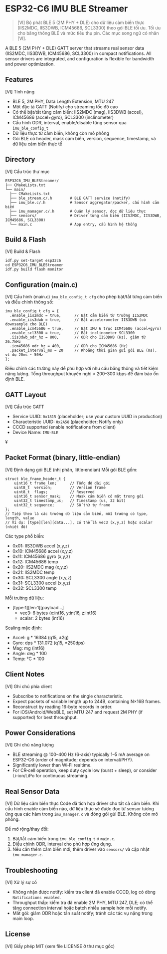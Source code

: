 
# ESP32-C6 IMU BLE Streamer

> [VI] Bộ phát BLE 5 (2M PHY + DLE) cho dữ liệu cảm biến thực (IIS2MDC, IIS3DWB, ICM45686, SCL3300) theo gói BLE tối ưu. Tối ưu cho băng thông BLE và mức tiêu thụ pin. Các mục song ngữ có nhãn [VI].

A BLE 5 (2M PHY + DLE) GATT server that streams real sensor data (IIS2MDC, IIS3DWB, ICM45686, SCL3300) in compact notifications. All sensor drivers are integrated, and configuration is flexible for bandwidth and power optimization.

## Features

[VI] Tính năng
- BLE 5, 2M PHY, Data Length Extension, MTU 247
- Một đặc tả GATT (Notify) cho streaming tốc độ cao
- Có thể bật/tắt từng cảm biến: IIS2MDC (mag), IIS3DWB (accel), ICM45686 (accel+gyro), SCL3300 (inclinometer)
- Cấu hình ODR, interval, enable/disable từng sensor qua `imu_ble_config_t`
- Dữ liệu thực từ cảm biến, không còn mô phỏng
- Gói BLE có header, mask cảm biến, version, sequence, timestamp, và dữ liệu cảm biến thực tế

## Directory

[VI] Cấu trúc thư mục
```
ESP32C6_IMU_BLEStreamer/
├── CMakeLists.txt
└── main/
  ├── CMakeLists.txt
  ├── ble_stream.c/.h        # BLE GATT service (notify)
  ├── imu_ble.c/.h           # Sensor aggregator/packer, cấu hình cảm biến
  ├── imu_manager.c/.h       # Quản lý sensor, đọc dữ liệu thực
  ├── sensors/               # Driver từng cảm biến (IIS2MDC, IIS3DWB, ICM45686, SCL3300)
  └── main.c                 # App entry, cấu hình hệ thống
```

## Build & Flash

[VI] Build & Flash
```
idf.py set-target esp32c6
cd ESP32C6_IMU_BLEStreamer
idf.py build flash monitor
```

## Configuration (main.c)

[VI] Cấu hình (main.c)
`imu_ble_config_t cfg` cho phép bật/tắt từng cảm biến và điều chỉnh thông số:
```
imu_ble_config_t cfg = {
  .enable_iis2mdc = true,      // Bật cảm biến từ trường IIS2MDC
  .enable_iis3dwb = true,      // Bật accelerometer IIS3DWB (có downsample cho BLE)
  .enable_icm45686 = true,     // Bật IMU 6 trục ICM45686 (accel+gyro)
  .enable_scl3300 = true,      // Bật inclinometer SCL3300
  .iis3dwb_odr_hz = 800,       // ODR cho IIS3DWB (Hz), giảm từ 26.7kHz
  .icm45686_odr_hz = 400,      // ODR cho ICM45686 (Hz)
  .packet_interval_ms = 20     // Khoảng thời gian gửi gói BLE (ms), ví dụ 20ms ~ 50Hz
};
```
Điều chỉnh các trường này để phù hợp với nhu cầu băng thông và tiết kiệm năng lượng. Tổng throughput khuyến nghị < 200–300 kbps để đảm bảo ổn định BLE.

## GATT Layout

[VI] Cấu trúc GATT
- Service UUID: `0x1815` (placeholder; use your custom UUID in production)
- Characteristic UUID: `0x2A58` (placeholder; Notify only)
- CCCD supported (enable notifications from client)
- Device Name: `IMU-BLE`

¥
## Packet Format (binary, little-endian)

[VI] Định dạng gói BLE (nhị phân, little‑endian)
Mỗi gói BLE gồm:
```
struct ble_frame_header_t {
    uint16_t frame_len;      // Tổng độ dài gói
    uint8_t  version;        // Version frame
    uint8_t  flags;          // Reserved
    uint16_t sensor_mask;    // Mask cảm biến có mặt trong gói
    uint32_t timestamp_us;   // Timestamp (us, 32 bit)
    uint32_t sequence;       // Số thứ tự frame
};
// Tiếp theo là các trường dữ liệu cảm biến, mỗi trường có type, length, value
// Ví dụ: [type][len][data...], có thể là vec3 (x,y,z) hoặc scalar (nhiệt độ)
```
Các type phổ biến:
- 0x01: IIS3DWB accel (x,y,z)
- 0x10: ICM45686 accel (x,y,z)
- 0x11: ICM45686 gyro (x,y,z)
- 0x12: ICM45686 temp
- 0x20: IIS2MDC mag (x,y,z)
- 0x21: IIS2MDC temp
- 0x30: SCL3300 angle (x,y,z)
- 0x31: SCL3300 accel (x,y,z)
- 0x32: SCL3300 temp

Mỗi trường dữ liệu:
- [type:1][len:1][payload...]
  - vec3: 6 bytes (x:int16, y:int16, z:int16)
  - scalar: 2 bytes (int16)

Scaling mặc định:
- Accel: g * 16384 (q15, ±2g)
- Gyro: dps * 131.072 (q15, ±250dps)
- Mag: mg (int16)
- Angle: deg * 100
- Temp: °C * 100

## Client Notes

[VI] Ghi chú phía client
- Subscribe to notifications on the single characteristic.
- Expect packets of variable length up to 244B, containing N×16B frames.
- Reconstruct by reading 16-byte records in order.
- For iOS/Android/WebBLE, set MTU 247 and request 2M PHY (if supported) for best throughput.

## Power Considerations

[VI] Ghi chú năng lượng
- BLE streaming @ 100–400 Hz (6-axis) typically 1–5 mA average on ESP32-C6 (order of magnitude; depends on interval/PHY).
- Significantly lower than Wi‑Fi realtime.
- For CR‑cell operation, keep duty cycle low (burst + sleep), or consider Li‑ion/LiPo for continuous streaming.

## Real Sensor Data

[VI] Dữ liệu cảm biến thực
Code đã tích hợp driver cho tất cả cảm biến. Khi cấu hình enable cảm biến nào, dữ liệu thực sẽ được đọc từ sensor tương ứng qua các hàm trong `imu_manager.c` và đóng gói gửi BLE. Không còn mô phỏng.

Để mở rộng/thay đổi:
1. Bật/tắt cảm biến trong `imu_ble_config_t` ở `main.c`.
2. Điều chỉnh ODR, interval cho phù hợp ứng dụng.
3. Nếu cần thêm cảm biến mới, thêm driver vào `sensors/` và cập nhật `imu_manager.c`.

## Troubleshooting

[VI] Xử lý sự cố
- Không nhận được notify: kiểm tra client đã enable CCCD, log có dòng `Notifications enabled`.
- Throughput thấp: kiểm tra đã enable 2M PHY, MTU 247, DLE; có thể tăng connection interval hoặc batch nhiều sample hơn mỗi notify.
- Mất gói: giảm ODR hoặc tần suất notify; tránh các tác vụ nặng trong main loop.

## License

[VI] Giấy phép
MIT (xem file LICENSE ở thư mục gốc)
